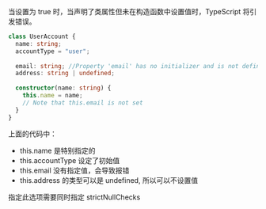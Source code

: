 当设置为 true 时，当声明了类属性但未在构造函数中设置值时，TypeScript 将引发错误。

```ts
class UserAccount {
  name: string;
  accountType = "user";
 
  email: string; //Property 'email' has no initializer and is not definitely assigned in the constructor.
  address: string | undefined;
 
  constructor(name: string) {
    this.name = name;
    // Note that this.email is not set
  }
}
```

上面的代码中：
- this.name 是特别指定的
- this.accountType 设定了初始值
- this.email 没有指定值，会导致报错
- this.address 的类型可以是 undefined, 所以可以不设置值

指定此选项需要同时指定 strictNullChecks